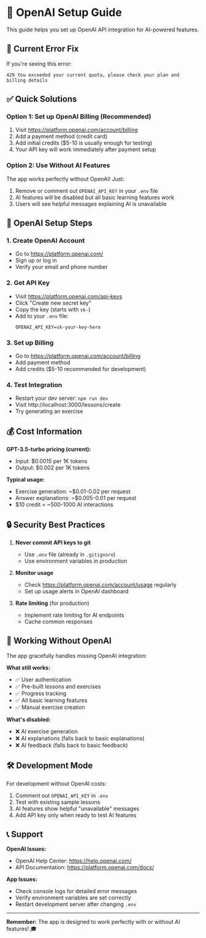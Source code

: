 # 🤖 OpenAI Setup Guide

This guide helps you set up OpenAI API integration for AI-powered features.

## 🚨 Current Error Fix

If you're seeing this error:
```
429 You exceeded your current quota, please check your plan and billing details
```

## ✅ Quick Solutions

### Option 1: Set up OpenAI Billing (Recommended)
1. Visit https://platform.openai.com/account/billing
2. Add a payment method (credit card)
3. Add initial credits ($5-10 is usually enough for testing)
4. Your API key will work immediately after payment setup

### Option 2: Use Without AI Features
The app works perfectly without OpenAI! Just:
1. Remove or comment out `OPENAI_API_KEY` in your `.env` file
2. AI features will be disabled but all basic learning features work
3. Users will see helpful messages explaining AI is unavailable

## 🔧 OpenAI Setup Steps

### 1. Create OpenAI Account
- Go to https://platform.openai.com/
- Sign up or log in
- Verify your email and phone number

### 2. Get API Key
- Visit https://platform.openai.com/api-keys
- Click "Create new secret key"
- Copy the key (starts with `sk-`)
- Add to your `.env` file:
  ```env
  OPENAI_API_KEY=sk-your-key-here
  ```

### 3. Set up Billing
- Go to https://platform.openai.com/account/billing
- Add payment method
- Add credits ($5-10 recommended for development)

### 4. Test Integration
- Restart your dev server: `npm run dev`
- Visit http://localhost:3000/lessons/create
- Try generating an exercise

## 💰 Cost Information

**GPT-3.5-turbo pricing (current):**
- Input: $0.0015 per 1K tokens
- Output: $0.002 per 1K tokens

**Typical usage:**
- Exercise generation: ~$0.01-0.02 per request
- Answer explanations: ~$0.005-0.01 per request
- $10 credit = ~500-1000 AI interactions

## 🔒 Security Best Practices

1. **Never commit API keys to git**
   - Use `.env` file (already in `.gitignore`)
   - Use environment variables in production

2. **Monitor usage**
   - Check https://platform.openai.com/account/usage regularly
   - Set up usage alerts in OpenAI dashboard

3. **Rate limiting** (for production)
   - Implement rate limiting for AI endpoints
   - Cache common responses

## 🚫 Working Without OpenAI

The app gracefully handles missing OpenAI integration:

**What still works:**
- ✅ User authentication
- ✅ Pre-built lessons and exercises
- ✅ Progress tracking
- ✅ All basic learning features
- ✅ Manual exercise creation

**What's disabled:**
- ❌ AI exercise generation
- ❌ AI explanations (falls back to basic explanations)
- ❌ AI feedback (falls back to basic feedback)

## 🛠️ Development Mode

For development without OpenAI costs:
1. Comment out `OPENAI_API_KEY` in `.env`
2. Test with existing sample lessons
3. AI features show helpful "unavailable" messages
4. Add API key only when ready to test AI features

## 📞 Support

**OpenAI Issues:**
- OpenAI Help Center: https://help.openai.com/
- API Documentation: https://platform.openai.com/docs/

**App Issues:**
- Check console logs for detailed error messages
- Verify environment variables are set correctly
- Restart development server after changing `.env`

---

**Remember:** The app is designed to work perfectly with or without AI features! 🎓
